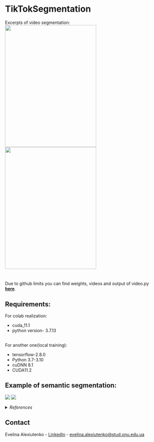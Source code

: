 # TikTokSegmentation
Excerpts of video segmentation:
<br>
<img src="https://user-images.githubusercontent.com/58363847/162636948-80b51f6a-900c-4e12-86e4-b8c0dc05bf64.png"
     data-canonical src="https://gyazo.com/eb5c5741b6a9a16c692170a41a49c858.png" width="300" height="400" />
     <img src="https://user-images.githubusercontent.com/58363847/162636942-9c048301-3f0e-4984-893f-51079d7d9671.png"
     data-canonical src="https://gyazo.com/eb5c5741b6a9a16c692170a41a49c858.png" width="300" height="400" />
     <br>
     
#
Due to github limits you can find weights, videos and output of video.py <a href='https://drive.google.com/drive/folders/1-vT0hROEnDRzALuE5ZXLtXfbCdCWfPug?usp=sharing 
'><strong>here</strong></a>.
## Requirements:
For colab realization:<br>
* cuda_11.1 
* python version- 3.7.13
<br>
For another one(local training):
             	  
* tensorflow-2.8.0			
* Python 3.7-3.10
* cuDNN 8.1	
* CUDA11.2
## Example of semantic segmentation:
<p float="left">
  <img src="https://user-images.githubusercontent.com/58363847/162637297-5ec87709-2e17-4db3-8c06-a9facac0a8a9.png"/>
  <img src="https://user-images.githubusercontent.com/58363847/162637298-8ce9fb4c-70a0-44c5-9120-403d4a71b65f.png"/>
</p>
<details>
  <summary><em>References</em></summary>
  1. https://www.kaggle.com/datasets/tapakah68/segmentation-full-body-tiktok-dancing-dataset - TikTok full body segmentation dataset;
  
  2. https://www.youtube.com/watch?v=J_XSd_u_Yew&t=126s&ab_channel=DigitalSreeni - Semantic Segmentation;
  
  3. https://arxiv.org/abs/1505.04597 - U-Net;
  
  4. https://github.com/maxvfischer/keras-image-segmentation-loss-functions - Types of loss function for semantic segmentation;
  
  5. https://pycad.co/the-difference-between-dice-and-dice-loss/ - Dice metric ans dice loss;
  
  6. https://www.youtube.com/watch?v=qrL22HEaUGA&t=3840s&ab_channel=IdiotDeveloper - UNet Semantic Segmentation;
  <br>
     For solving GPU run out:
 
  7. https://www.youtube.com/watch?v=hHWkvEcDBO0&t=196s&ab_channel=AladdinPersson;
  
  8. https://stackoverflow.com/questions/36927607/how-can-i-solve-ran-out-of-gpu-memory-in-tensorflow;
  
  9. https://www.tensorflow.org/guide/gpu#limiting_gpu_memory_growth;
  
  10. https://stackoverflow.com/questions/60487683/why-am-i-getting-memory-allocation-error-even-on-batch-size-1;
  
  11. https://www.tensorflow.org/api_docs/python/tf/config/experimental/set_memory_growth;
  
  12. https://stackoverflow.com/questions/65385221/running-out-of-memory-so-quickly-tensorflow-gpu.
     </details>
## Contact

Evelina Alexiutenko - [LinkedIn](https://www.linkedin.com/in/evelina-alexiutenko-5527b21a7/) - evelina.alexiutenko@stud.onu.edu.ua

